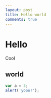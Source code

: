 ```yaml
---
layout: post
title: Hello world
comments: true
---
```


# Hello
Cool

## world
```javascript
var a = 3;
alert('yooo!');
```

